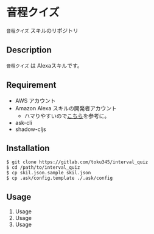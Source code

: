 # 音程クイズ

`音程クイズ` スキルのリポジトリ


## Description

`音程クイズ` は Alexaスキルです。


## Requirement

- AWS アカウント
- Amazon Alexa スキルの開発者アカウント
  - ハマりやすいので[こちら](https://developer.amazon.com/ja/blogs/alexa/post/9f852a38-3a44-48bd-b78f-22050269d7c7/hamaridokoro)を参考に。
- ask-cli
- shadow-cljs

## Installation

    $ git clone https://gitlab.com/toku345/interval_quiz
    $ cd /path/to/interval_quiz
    $ cp skil.json.sample skil.json
    $ cp .ask/config.template ./.ask/config


## Usage

1. Usage
2. Usage
3. Usage
